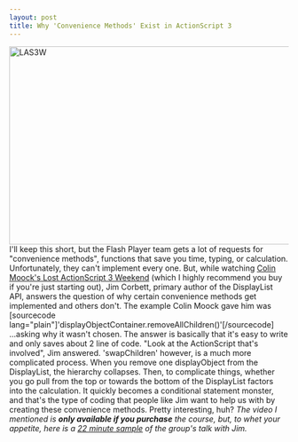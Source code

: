 ```yaml
---
layout: post
title: Why 'Convenience Methods' Exist in ActionScript 3
---
```


<p><img title="LAS3W" src="/images/LAS3W.png" alt="LAS3W" width="640" height="357"/> I'll keep this short, but the Flash Player team gets a lot of requests for "convenience methods", functions that save you time, typing, or calculation. Unfortunately, they can't implement every one. But, while watching <a title="O'Reilly Media - Colin Moock's Lost ActionScript 3.0 Weekend" href="http://oreilly.com/store/law.csp">Colin Moock's Lost ActionScript 3 Weekend</a> (which I highly recommend you buy if you're just starting out), Jim Corbett, primary author of the DisplayList API, answers the question of why certain convenience methods get implemented and others don't. The example Colin Moock gave him was [sourcecode lang="plain"]'displayObjectContainer.removeAllChildren()'[/sourcecode] ...asking why it wasn't chosen. The answer is basically that it's easy to write and only saves about 2 line of code. "Look at the ActionScript that's involved", Jim answered. 'swapChildren' however, is a much more complicated process. When you remove one displayObject from the DisplayList, the hierarchy collapses. Then, to complicate things, whether you go pull from the top or towards the bottom of the DisplayList factors into the calculation. It quickly becomes a conditional statement monster, and that's the type of coding that people like Jim want to help us with by creating these convenience methods. Pretty interesting, huh? <em>The video I mentioned is <strong>only available if you purchase</strong> the course, but, to whet your appetite, here is a <a title="Adobe TV - Lost AS3 Weekend" href="http://tv.adobe.com/watch/colin-moocks-lost-actionscript-weekend/the-display-list/">22 minute sample</a> of the group's talk with Jim.</em></p>
